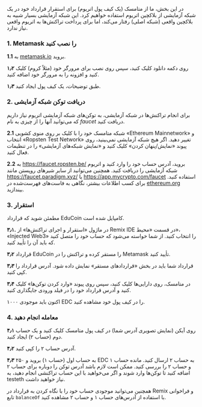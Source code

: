 در این بخش، ما از متامسک (یک کیف پول اتریوم) برای استقرار قرارداد خود در یک شبکه آزمایشی از بلاکچین اتریوم استفاده خواهیم کرد. این شبکه آزمایشی بسیار شبیه به بلاکچین واقعی (شبکه اصلی) رفتار می‌کند، اما برای پرداخت تراکنش‌ها به اتریوم واقعی نیاز ندارد.

### 1. Metamask را نصب کنید

**1.1** به <a href="https://metamask.io/" target="_blank">metamask.io</a> بروید.

**۱٫۲** روی دکمه دانلود کلیک کنید، سپس روی نصب برای مرورگر خود (مثلاً کروم) کلیک کنید و افزونه را به مرورگر خود اضافه کنید.

**۱٫۳** طبق توضیحات، یک کیف پول ایجاد کنید.

### 2. دریافت توکن شبکه آزمایشی

برای انجام تراکنش‌ها در شبکه آزمایشی، به توکن‌های شبکه آزمایشی اتریوم نیاز داریم که می‌توانید آنها را از چیزی به نام _faucet_ دریافت کنید.

**2.1** شبکه متامسک خود را با کلیک بر روی منوی کشویی «Ethereum Mainnetwork» و انتخاب «Ropsten Test Network» تغییر دهید. اگر هیچ شبکه آزمایشی نمی‌بینید، روی پیوند «نمایش/پنهان کردن» کلیک کنید و «نمایش شبکه‌های آزمایشی» را در تنظیمات فعال کنید.

**2.2** به <a href="https://faucet.ropsten.be/" target="_blank">https://faucet.ropsten.be/</a> بروید، آدرس حساب خود را وارد کنید و اتریوم شبکه آزمایشی را دریافت کنید. همچنین می‌توانید از سایر شیرهای روپستن مانند <a href="https://faucet.paradigm.xyz/" target="_blank">https://faucet.paradigm.xyz/</a> یا <a href="https://app.mycrypto.com/faucet" target="_blank">https://app.mycrypto.com/faucet</a> استفاده کنید. برای کسب اطلاعات بیشتر، نگاهی به فاست‌های فهرست‌شده در <a href="https://ethereum.org/en/developers/docs/networks/#testnet-faucets" target="_blank">ethereum.org</a> بیندازید.

### 3. استقرار

مطمئن شوید که قرارداد EduCoin کامپایل شده است.

**۳٫۱.** در ماژول «استقرار و اجرای تراکنش‌ها» از Remix IDE در قسمت «محیط»، «Injected Web3» را انتخاب کنید. از شما خواسته می‌شود که حساب خود را متصل کنید که باید آن را تأیید کنید.

**۳٫۲** قرارداد EduCoin را مستقر کرده و تراکنش را در Metamask تأیید کنید.

**۳٫۳** قرارداد شما باید در بخش «قراردادهای مستقر» نمایش داده شود. آدرس قرارداد را کپی کنید.

**۳٫۴** در متامسک، روی دارایی‌ها کلیک کنید، سپس روی پیوند «وارد کردن توکن‌ها» کلیک کنید و آدرس قرارداد خود را در فیلد ورودی جایگذاری کنید.

اکنون باید موجودی ۱۰۰۰ EDC را در کیف پول خود مشاهده کنید.

### 4. معامله انجام دهید

**۴٫۱** روی آیکن (نمایش تصویری آدرس شما) در کیف پول متامسک کلیک کنید و یک حساب دوم (حساب ۲) ایجاد کنید.

**۴٫۲** آدرس حساب ۲ را کپی کنید.

**۴٫۳** به حساب اول (حساب ۱) بروید و ۲۵۰ EDC به حساب ۲ ارسال کنید. مانده حساب ۱ و حساب ۲ را بررسی کنید. ممکن است لازم باشد آدرس توکن را دوباره برای حساب ۲ اضافه کنید تا توکن‌ها وارد شوند و اگر می‌خواهید با این حساب تراکنشی انجام دهید، به testeth نیاز خواهید داشت.

همچنین می‌توانید موجودی حساب خود را با نگاه کردن به قرارداد در Remix و فراخوانی تابع `balanceOf` با استفاده از آدرس‌های حساب ۱ و حساب ۲ مشاهده کنید.
